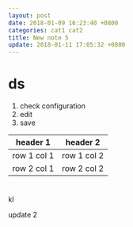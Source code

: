 ```yaml
---
layout: post
date: 2018-01-09 16:23:40 +0800
categories: cat1 cat2
title: New note 5
update: 2018-01-11 17:05:32 +0800
---
```


# ds
1. check configuration
2. edit 
3. save



header 1 | header 2
---|---
row 1 col 1 | row 1 col 2
row 2 col 1 | row 2 col 2

# 

kl

update 2